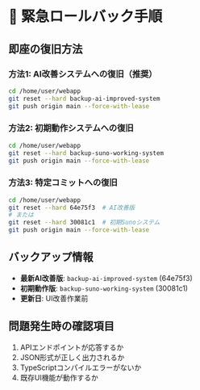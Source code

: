 # 🚨 緊急ロールバック手順

## 即座の復旧方法

### 方法1: AI改善システムへの復旧（推奨）
```bash
cd /home/user/webapp
git reset --hard backup-ai-improved-system
git push origin main --force-with-lease
```

### 方法2: 初期動作システムへの復旧
```bash
cd /home/user/webapp  
git reset --hard backup-suno-working-system
git push origin main --force-with-lease
```

### 方法3: 特定コミットへの復旧
```bash
cd /home/user/webapp
git reset --hard 64e75f3  # AI改善版
# または
git reset --hard 30081c1  # 初期Sunoシステム
git push origin main --force-with-lease
```

## バックアップ情報
- **最新AI改善版**: `backup-ai-improved-system` (64e75f3)
- **初期動作版**: `backup-suno-working-system` (30081c1)  
- **更新日**: UI改善作業前

## 問題発生時の確認項目
1. APIエンドポイントが応答するか
2. JSON形式が正しく出力されるか  
3. TypeScriptコンパイルエラーがないか
4. 既存UI機能が動作するか